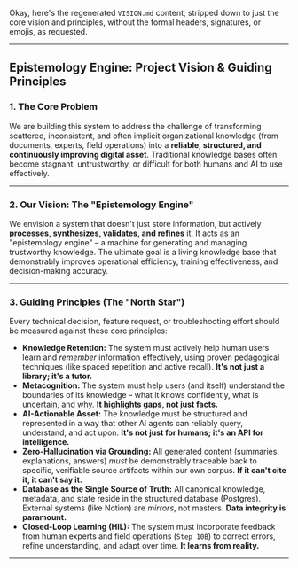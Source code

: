 Okay, here's the regenerated `VISION.md` content, stripped down to just the core vision and principles, without the formal headers, signatures, or emojis, as requested.

---

## **Epistemology Engine: Project Vision & Guiding Principles**

### **1. The Core Problem**

We are building this system to address the challenge of transforming scattered, inconsistent, and often implicit organizational knowledge (from documents, experts, field operations) into a **reliable, structured, and continuously improving digital asset**. Traditional knowledge bases often become stagnant, untrustworthy, or difficult for both humans and AI to use effectively.

---

### **2. Our Vision: The "Epistemology Engine"**

We envision a system that doesn't just store information, but actively **processes, synthesizes, validates, and refines** it. It acts as an "epistemology engine" – a machine for generating and managing trustworthy knowledge. The ultimate goal is a living knowledge base that demonstrably improves operational efficiency, training effectiveness, and decision-making accuracy.

---

### **3. Guiding Principles (The "North Star")**

Every technical decision, feature request, or troubleshooting effort should be measured against these core principles:

* **Knowledge Retention:** The system must actively help human users learn and *remember* information effectively, using proven pedagogical techniques (like spaced repetition and active recall). **It's not just a library; it's a tutor.**
* **Metacognition:** The system must help users (and itself) understand the boundaries of its knowledge – what it knows confidently, what is uncertain, and why. **It highlights gaps, not just facts.**
* **AI-Actionable Asset:** The knowledge must be structured and represented in a way that other AI agents can reliably query, understand, and act upon. **It's not just for humans; it's an API for intelligence.**
* **Zero-Hallucination via Grounding:** All generated content (summaries, explanations, answers) *must* be demonstrably traceable back to specific, verifiable source artifacts within our own corpus. **If it can't cite it, it can't say it.**
* **Database as the Single Source of Truth:** All canonical knowledge, metadata, and state reside in the structured database (Postgres). External systems (like Notion) are *mirrors*, not masters. **Data integrity is paramount.**
* **Closed-Loop Learning (HIL):** The system must incorporate feedback from human experts and field operations (`Step 10B`) to correct errors, refine understanding, and adapt over time. **It learns from reality.**

---